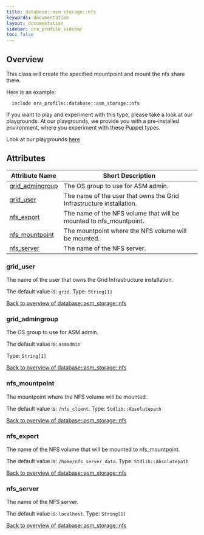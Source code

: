 ```yaml
---
title: database::asm storage::nfs
keywords: documentation
layout: documentation
sidebar: ora_profile_sidebar
toc: false
---
```

## Overview

This class will create the specified mountpoint and mount the nfs share there.

Here is an example:

```puppet
  include ora_profile::database::asm_storage::nfs
```




If you want to play and experiment with this type, please take a look at our playgrounds. At our playgrounds, 
we provide you with a pre-installed environment, where you experiment with these Puppet types.

Look at our playgrounds [here](/playgrounds#oracle)

## Attributes



Attribute Name                                                 | Short Description                                                    |
-------------------------------------------------------------- | -------------------------------------------------------------------- |
[grid_admingroup](#database::asm_storage::nfs_grid_admingroup) | The OS group to use for ASM admin.                                   |
[grid_user](#database::asm_storage::nfs_grid_user)             | The name of the user that owns the Grid Infrastructure installation. |
[nfs_export](#database::asm_storage::nfs_nfs_export)           | The name of the NFS volume that will be mounted to nfs_mountpoint.   |
[nfs_mountpoint](#database::asm_storage::nfs_nfs_mountpoint)   | The mountpoint where the NFS volume will be mounted.                 |
[nfs_server](#database::asm_storage::nfs_nfs_server)           | The name of the NFS server.                                          |




### grid_user<a name='database::asm_storage::nfs_grid_user'>

The name of the user that owns the Grid Infrastructure installation.

The default value is: `grid`.
Type: `String[1]`


[Back to overview of database::asm_storage::nfs](#attributes)

### grid_admingroup<a name='database::asm_storage::nfs_grid_admingroup'>

The OS group to use for ASM admin.

The default value is: `asmadmin`

Type: `String[1]`


[Back to overview of database::asm_storage::nfs](#attributes)

### nfs_mountpoint<a name='database::asm_storage::nfs_nfs_mountpoint'>

The mountpoint where the NFS volume will be mounted.

The default value is: `/nfs_client`.
Type: `Stdlib::Absolutepath`


[Back to overview of database::asm_storage::nfs](#attributes)

### nfs_export<a name='database::asm_storage::nfs_nfs_export'>

The name of the NFS volume that will be mounted to nfs_mountpoint.

The default value is: `/home/nfs_server_data`.
Type: `Stdlib::Absolutepath`


[Back to overview of database::asm_storage::nfs](#attributes)

### nfs_server<a name='database::asm_storage::nfs_nfs_server'>

The name of the NFS server.

The default value is: `localhost`.
Type: `String[1]`


[Back to overview of database::asm_storage::nfs](#attributes)
